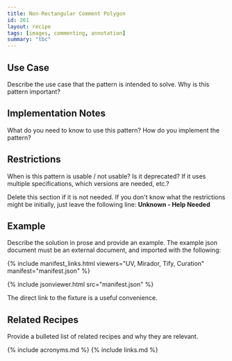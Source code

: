 ```yaml
---
title: Non-Rectangular Comment Polygon
id: 261
layout: recipe
tags: [images, commenting, annotation]
summary: "tbc"
---
```


## Use Case

Describe the use case that the pattern is intended to solve.
Why is this pattern important?

## Implementation Notes

What do you need to know to use this pattern?
How do you implement the pattern?

## Restrictions

When is this pattern is usable / not usable? Is it deprecated? If it uses multiple specifications, which versions are needed, etc.? 

Delete this section if it is not needed.
If you don't know what the restrictions might be initially, just leave the following line:
**Unknown - Help Needed**

## Example

Describe the solution in prose and provide an example.
The example json document must be an external document, and imported with the following:

{% include manifest_links.html viewers="UV, Mirador, Tify, Curation" manifest="manifest.json" %}

{% include jsonviewer.html src="manifest.json" %}

The direct link to the fixture is a useful convenience.

## Related Recipes

Provide a bulleted list of related recipes and why they are relevant.

{% include acronyms.md %}
{% include links.md %}

